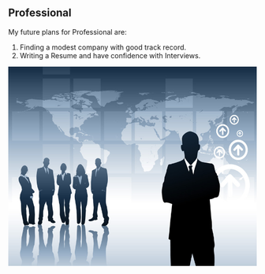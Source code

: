 Professional
----

My future plans for Professional are:

1. Finding a modest company with good track record.
2. Writing a Resume and have confidence with Interviews.

![Professional](Professional.jpg)